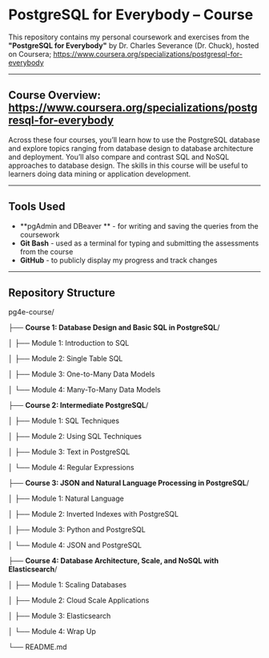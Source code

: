 # PostgreSQL for Everybody – Course

This repository contains my personal coursework and exercises from the **"PostgreSQL for Everybody"** by Dr. Charles Severance (Dr. Chuck), hosted on Coursera; https://www.coursera.org/specializations/postgresql-for-everybody

---

## Course Overview: https://www.coursera.org/specializations/postgresql-for-everybody

Across these four courses, you’ll learn how to use the PostgreSQL database and explore topics ranging from database design to database 
architecture and deployment. You’ll also compare and contrast SQL and NoSQL approaches to database design.
The skills in this course will be useful to learners doing data mining or application development.

---

## Tools Used
- **pgAdmin and DBeaver ** - for writing and saving the queries from the coursework
- **Git Bash** - used as a terminal for typing and submitting the assessments from the course
- **GitHub** - to publicly display my progress and track changes

---

## Repository Structure

pg4e-course/

├── **Course 1: Database Design and Basic SQL in PostgreSQL**/

│ ├── Module 1: Introduction to SQL

│ ├── Module 2: Single Table SQL

│ ├── Module 3: One-to-Many Data Models

│ └── Module 4: Many-To-Many Data Models


├── **Course 2: Intermediate PostgreSQL**/

│ ├── Module 1: SQL Techniques

│ ├── Module 2: Using SQL Techniques

│ ├── Module 3: Text in PostgreSQL

│ └── Module 4: Regular Expressions


├── **Course 3: JSON and Natural Language Processing in PostgreSQL**/

│ ├── Module 1: Natural Language

│ ├── Module 2: Inverted Indexes with PostgreSQL

│ ├── Module 3: Python and PostgreSQL

│ └── Module 4: JSON and PostgreSQL


├── **Course 4: Database Architecture, Scale, and NoSQL with Elasticsearch**/

│ ├── Module 1: Scaling Databases

│ ├── Module 2: Cloud Scale Applications

│ ├── Module 3: Elasticsearch

│ └── Module 4: Wrap Up


└── README.md


